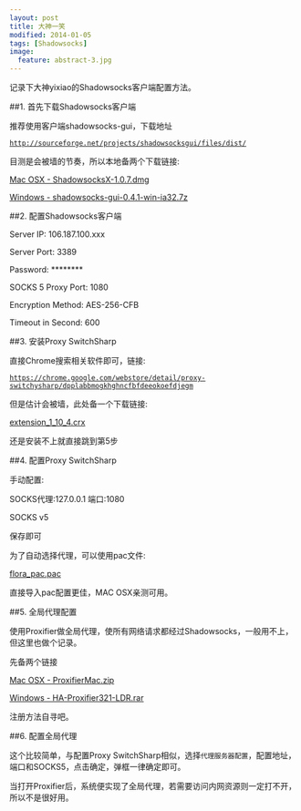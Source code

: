 ```yaml
---
layout: post
title: 大神一笑
modified: 2014-01-05
tags: [Shadowsocks]
image:
  feature: abstract-3.jpg
---
```


记录下大神yixiao的Shadowsocks客户端配置方法。

##1. 首先下载Shadowsocks客户端

推荐使用客户端shadowsocks-gui，下载地址

[`http://sourceforge.net/projects/shadowsocksgui/files/dist/`](http://sourceforge.net/projects/shadowsocksgui/files/dist/)

目测是会被墙的节奏，所以本地备两个下载链接:

[Mac OSX - ShadowsocksX-1.0.7.dmg](/attachment/ShadowsocksX-1.0.7.dmg)

[Windows - shadowsocks-gui-0.4.1-win-ia32.7z](/attachment/shadowsocks-gui-0.4.1-win-ia32.7z)

##2. 配置Shadowsocks客户端

Server IP:   106.187.100.xxx

Server Port: 3389

Password:    \*\*\*\*\*\*\*\*

SOCKS 5 Proxy Port: 1080

Encryption Method:  AES-256-CFB

Timeout in Second:  600

##3. 安装Proxy SwitchSharp

直接Chrome搜索相关软件即可，链接:

[`https://chrome.google.com/webstore/detail/proxy-switchysharp/dpplabbmogkhghncfbfdeeokoefdjegm`](https://chrome.google.com/webstore/detail/proxy-switchysharp/dpplabbmogkhghncfbfdeeokoefdjegm)

但是估计会被墙，此处备一个下载链接:

[extension_1_10_4.crx](/attachment/extension_1_10_4.crx)

还是安装不上就直接跳到第5步

##4. 配置Proxy SwitchSharp

手动配置:

SOCKS代理:127.0.0.1 端口:1080

SOCKS v5

保存即可

为了自动选择代理，可以使用pac文件:

[flora_pac.pac](/attachment/flora_pac.pac)

直接导入pac配置更佳，MAC OSX亲测可用。

##5. 全局代理配置

使用Proxifier做全局代理，使所有网络请求都经过Shadowsocks，一般用不上，但这里也做个记录。

先备两个链接

[Mac OSX - ProxifierMac.zip](/attachment/ProxifierMac.zip)

[Windows - HA-Proxifier321-LDR.rar](/attachment/HA-Proxifier321-LDR.rar)

注册方法自寻吧。

##6. 配置全局代理

这个比较简单，与配置Proxy SwitchSharp相似，选择`代理服务器配置`，配置地址，端口和SOCKS5，点击确定，弹框一律确定即可。

当打开Proxifier后，系统便实现了全局代理，若需要访问内网资源则一定打不开，所以不是很好用。
